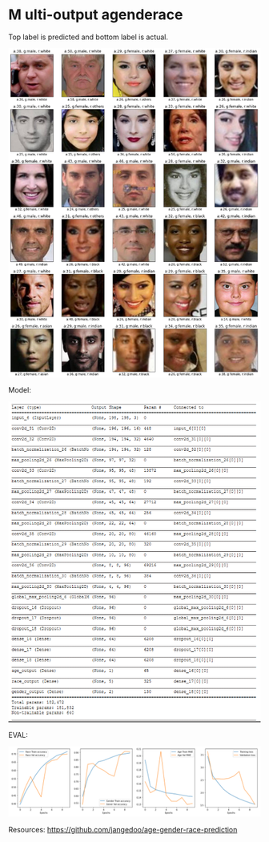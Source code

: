 # M ulti-output agenderace

Top label is predicted and bottom label is actual.

![](imgs/p3.PNG)

Model:

![](imgs/p1.PNG)


EVAL:

![](imgs/p2.PNG)


Resources:
https://github.com/jangedoo/age-gender-race-prediction
